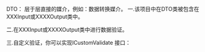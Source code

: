 ﻿

 DTO：
 层于层直接的媒介，例如：数据转换媒介。
 一.该项目中在DTO类被包含在XXXInput或XXXXOutput类中。
 
 二.在XXXInput或XXXXOutput类中进行数据验证。

 三.自定义验证，你可以实现ICustomValidate 接口：
 